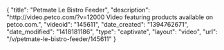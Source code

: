 {
    "title": "Petmate Le Bistro Feeder",
    "description": "http:\/\/video.petco.com\/?v=12000 Video featuring products available on petco.com.",
    "videoid": "145611",
    "date_created": "1394762671",
    "date_modified": "1418181186",
    "type": "captivate",
    "layout": "video",
    "url": "\/v\/petmate-le-bistro-feeder\/145611"
}